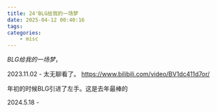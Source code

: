 ```yaml
---
title: 24'BLG给我的一场梦
date: 2025-04-12 00:40:16
tags:
categories:
    - misc
---
```


*BLG给我的一场梦*， 

2023.11.02 - 太无聊看了。
https://www.bilibili.com/video/BV1dc411d7or/

年初的时候BLG引进了左手。这是去年最棒的

2024.5.18 - 